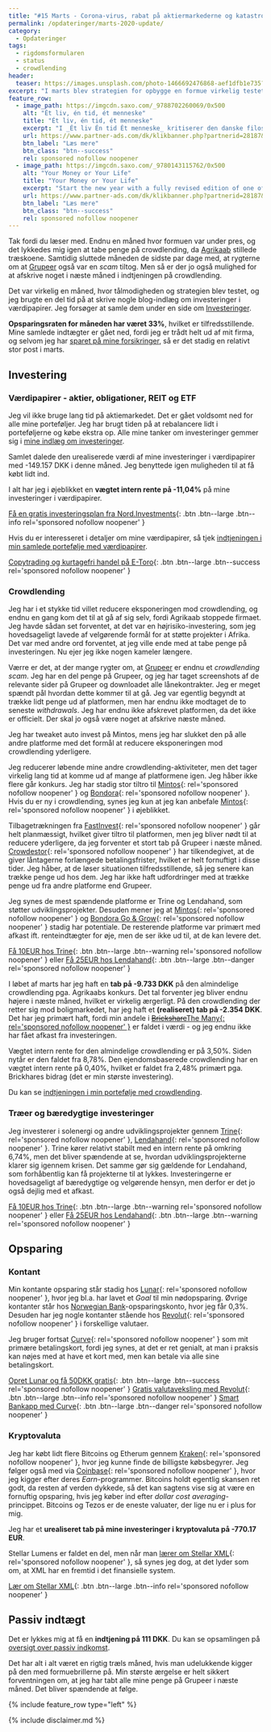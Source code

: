 ```yaml
---
title: "#15 Marts - Corona-virus, rabat på aktiermarkederne og katastrofer i crowdlending"
permalink: /opdateringer/marts-2020-update/
category:
  - Opdateringer
tags:
  - rigdomsformularen
  - status
  - crowdlending
header:
  teaser: https://images.unsplash.com/photo-1466692476868-aef1dfb1e735?ixlib=rb-1.2.1&ixid=eyJhcHBfaWQiOjEyMDd9&auto=format&fit=crop&w=400&q=5
excerpt: "I marts blev strategien for opbygge en formue virkelig testet med nedgang på de globale aktiemarkeder - og igen tabte jeg penge på crowdlending."
feature_row:
  - image_path: https://imgcdn.saxo.com/_9788702260069/0x500
    alt: "Ét liv, én tid, ét menneske"
    title: "Ét liv, én tid, ét menneske"
    excerpt: "I _Ét liv Én tid Ét menneske_ kritiserer den danske filosof og erhvervsleder Morten Albæk idéen om, at man ved at sætte klarere grænser mellem arbejdstid og fritid, kan løse dette seriøse problem. Ifølge Morten Albæk findes svaret snarere ved at skabe sig et meningsfuldt liv."
    url: https://www.partner-ads.com/dk/klikbanner.php?partnerid=28187&bannerid=43264&htmlurl=https://www.saxo.com/dk/et-liv-en-tid-et-menneske_morten-albaek_haeftet_9788702260069
    btn_label: "Læs mere"
    btn_class: "btn--success"
    rel: sponsored nofollow noopener
  - image_path: https://imgcdn.saxo.com/_9780143115762/0x500
    alt: "Your Money or Your Life"
    title: "Your Money or Your Life"
    excerpt: "Start the new year with a fully revised edition of one of the most influential books ever written on personal finance with more than a million copies sold"
    url: https://www.partner-ads.com/dk/klikbanner.php?partnerid=28187&bannerid=43264&htmlurl=https://www.saxo.com/dk/your-money-or-your-life_vicki-robin_paperback_9780143115762
    btn_label: "Læs mere"
    btn_class: "btn--success"
    rel: sponsored nofollow noopener
---
```


Tak fordi du læser med. Endnu en måned hvor formuen var under pres, og det lykkedes mig igen at tabe penge på crowdlending, da [Agrikaab](/platform/agrikaab/) stillede træskoene. Samtidig sluttede måneden de sidste par dage med, at rygterne om at [Grupeer](/platform/grupeer/) også var en _scam_ tiltog. Men så er der jo også mulighed for at afskrive noget i næste måned i indtjeningen på crowdlending.

Det var virkelig en måned, hvor tålmodigheden og strategien blev testet, og jeg brugte en del tid på at skrive nogle blog-indlæg om investeringer i værdipapirer. Jeg forsøger at samle dem under en side om [Investeringer](/investering/).

**Opsparingsraten for måneden har været 33%**, hvilket er tilfredsstillende. Mine samlede indtægter er gået ned, fordi jeg er trådt helt ud af mit firma, og selvom jeg har [sparet på mine forsikringer](/forsikringer/), så er det stadig en relativt stor post i marts.

## Investering

### Værdipapirer - aktier, obligationer, REIT og ETF

Jeg vil ikke bruge lang tid på aktiemarkedet. Det er gået voldsomt ned for alle mine porteføljer. Jeg har brugt tiden på at rebalancere lidt i porteføljerne og købe ekstra op. Alle mine tanker om investeringer gemmer sig i [mine indlæg om investeringer](/investering/).

Samlet dalede den urealiserede værdi af mine investeringer i værdipapirer med -149.157 DKK i denne måned. Jeg benyttede igen muligheden til at få købt lidt ind.

I alt har jeg i øjeblikket en **vægtet intern rente på -11,04%** på mine investeringer i værdipapirer.

[Få en gratis investeringsplan fra Nord.Investments](/go/nord/){: .btn .btn--large .btn--info rel='sponsored nofollow noopener' }

Hvis du er interesseret i detaljer om mine værdipapirer, så tjek [indtjeningen i min samlede portefølje med værdipapirer](/investeringer/).

[Copytrading og kurtagefri handel på E-Toro](/go/etoro/){: .btn .btn--large .btn--success rel='sponsored nofollow noopener' }

### Crowdlending

Jeg har i et stykke tid villet reducere eksponeringen mod crowdlending, og endnu en gang kom det til at gå af sig selv, fordi Agrikaab stoppede firmaet. Jeg havde sådan set forventet, at det var en højrisiko-investering, som jeg hovedsageligt lavede af velgørende formål for at støtte projekter i Afrika. Det var med andre ord forventet, at jeg ville ende med at tabe penge på investeringen. Nu ejer jeg ikke nogen kameler længere.

Værre er det, at der mange rygter om, at [Grupeer](/platform/grupeer/) er endnu et _crowdlending scam_. Jeg har en del penge på Grupeer, og jeg har taget screenshots af de relevante sider på Grupeer og downloadet alle lånekontrakter. Jeg er meget spændt pål hvordan dette kommer til at gå. Jeg var egentlig begyndt at trække lidt penge ud af platformen, men har endnu ikke modtaget de to seneste _withdrawals_. Jeg har endnu ikke afskrevet platformen, da det ikke er officielt. Der skal jo også være noget at afskrive næste måned.

Jeg har tweaket auto invest på Mintos, mens jeg har slukket den på alle andre platforme med det formål at reducere eksponeringen mod crowdlending yderligere.

Jeg reducerer løbende mine andre crowdlending-aktiviteter, men det tager virkelig lang tid at komme ud af mange af platformene igen. Jeg håber ikke flere går konkurs. Jeg har stadig stor tiltro til [Mintos](/go/mintos/){: rel='sponsored nofollow noopener' } og [Bondora](/go/bondora/){: rel='sponsored nofollow noopener' }. Hvis du er ny i crowdlending, synes jeg kun at jeg kan anbefale [Mintos](/go/mintos/){: rel='sponsored nofollow noopener' } i øjeblikket.

Tilbagetrækningen fra [FastInvest](/go/fastinvest/){: rel='sponsored nofollow noopener' } går helt planmæssigt, hvilket giver tiltro til platformen, men jeg bliver nødt til at reducere yderligere, da jeg forventer et stort tab på Grupeer i næste måned. [Crowdestor](/go/crowdestor/){: rel='sponsored nofollow noopener' } har tilkendegivet, at de giver låntagerne forlængede betalingsfrister, hvilket er helt fornuftigt i disse tider. Jeg håber, at de løser situationen tilfredsstillende, så jeg senere kan trække penge ud hos dem. Jeg har ikke haft udfordringer med at trække penge ud fra andre platforme end Grupeer.

Jeg synes de mest spændende platforme er Trine og Lendahand, som støtter udviklingsprojekter. Desuden mener jeg at [Mintos](/go/mintos/){: rel='sponsored nofollow noopener' } og [Bondora Go & Grow](/go/bondora/){: rel='sponsored nofollow noopener' } stadig har potentiale. De resterende platforme var primært med afkast ift. renteindtægter for øje, men de ser ikke ud til, at de kan levere det.

[Få 10EUR hos Trine](/go/trine/){: .btn .btn--large .btn--warning rel='sponsored nofollow noopener' } eller [Få 25EUR hos Lendahand](/go/lendahand/){: .btn .btn--large .btn--danger rel='sponsored nofollow noopener' }

I løbet af marts har jeg haft en **tab på -9.733 DKK** på den almindelige crowdlending pga. Agrikaabs konkurs. Det tal forventer jeg bliver endnu højere i næste måned, hvilket er virkelig ærgerligt. På den crowdlending der retter sig mod boligmarkedet, har jeg haft et **(realiseret) tab på -2.354 DKK**. Det har jeg primært haft, fordi min andele i <del>[Brickshare](/platform/themany/)</del><ins>[The Many](/go/themany/){: rel='sponsored nofollow noopener' }</ins> er faldet i værdi - og jeg endnu ikke har fået afkast fra investeringen.

Vægtet intern rente for den almindelige crowdlending er på 3,50%. Siden nytår er den faldet fra 8,78%. Den ejendomsbaserede crowdlending har en vægtet intern rente på 0,40%, hvilket er faldet fra 2,48% primært pga. Brickhares bidrag (det er min største investering).

Du kan se [indtjeningen i min portefølje med crowdlending](/crowdlending/).

### Træer og bæredygtige investeringer

Jeg investerer i solenergi og andre udviklingsprojekter gennem [Trine](/go/trine/){: rel='sponsored nofollow noopener' }, [Lendahand](/go/lendahand/){: rel='sponsored nofollow noopener' }. Trine kører relativt stabilt med en intern rente på omkring 6,74%, men det bliver spændende at se, hvordan udviklingsprojekterne klarer sig igennem krisen. Det samme gør sig gældende for Lendahand, som forhåbentlig kan få projekterne til at lykkes. Investeringerne er hovedsageligt af bæredygtige og velgørende hensyn, men derfor er det jo også dejlig med et afkast.

[Få 10EUR hos Trine](/go/trine/){: .btn .btn--large .btn--warning rel='sponsored nofollow noopener' } eller [Få 25EUR hos Lendahand](/go/lendahand/){: .btn .btn--large .btn--warning rel='sponsored nofollow noopener' }

## Opsparing

### Kontant

Min kontante opsparing står stadig hos [Lunar](/go/lunar/){: rel='sponsored nofollow noopener' }, hvor jeg bl.a. har lavet et _Goal_ til min nødopsparing. Øvrige kontanter står hos [Norwegian Bank](/go/norwegian/)-opsparingskonto, hvor jeg får 0,3%. Desuden har jeg nogle kontanter stående hos [Revolut](/go/revolut/){: rel='sponsored nofollow noopener' } i forskellige valutaer.

Jeg bruger fortsat [Curve](/go/curve/){: rel='sponsored nofollow noopener' } som mit primære betalingskort, fordi jeg synes, at det er ret genialt, at man i praksis kan nøjes med at have et kort med, men kan betale via alle sine betalingskort.

[Opret Lunar og få 50DKK gratis](/go/lunar/){: .btn .btn--large .btn--success rel='sponsored nofollow noopener' }
[Gratis valutaveksling med Revolut](/go/revolut/){: .btn .btn--large .btn--info rel='sponsored nofollow noopener' }
[Smart Bankapp med Curve](/go/curve/){: .btn .btn--large .btn--danger rel='sponsored nofollow noopener' }

### Kryptovaluta

Jeg har købt lidt flere Bitcoins og Etherum gennem [Kraken](/go/kraken/){: rel='sponsored nofollow noopener' }, hvor jeg kunne finde de billigste købsbegyrer. Jeg følger også med via [Coinbase](/go/coinbase/){: rel='sponsored nofollow noopener' }, hvor jeg kigger efter deres _Earn_-programmer. Bitcoins holdt egentlig skansen ret godt, da resten af verden dykkede, så det kan sagtens vise sig at være en fornuftig opsparing, hvis jeg køber ind efter _dollar cost averaging_-princippet. Bitcoins og Tezos er de eneste valuater, der lige nu er i plus for mig.

Jeg har et **urealiseret tab på mine investeringer i kryptovaluta på -770.17 EUR**.

Stellar Lumens er faldet en del, men når man [lærer om Stellar XML](https://coinbase.com/earn/xlm/invite/cxq453w7){: rel='sponsored nofollow noopener' }, så synes jeg dog, at det lyder som om, at XML har en fremtid i det finansielle system.

[Lær om Stellar XML](https://coinbase.com/earn/xlm/invite/cxq453w7){: .btn .btn--large .btn--info rel='sponsored nofollow noopener' }

## Passiv indtægt

Det er lykkes mig at få en **indtjening på 111 DKK**. Du kan se opsamlingen på [oversigt over passiv indkomst](/passiv-indkomst/).

Det har alt i alt været en rigtig træls måned, hvis man udelukkende kigger på den med formuebrillerne på. Min største ærgelse er helt sikkert forventningen om, at jeg har tabt alle mine penge på Grupeer i næste måned. Det bliver spændende at følge.

{% include feature_row type="left" %}

{% include disclaimer.md %}
